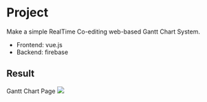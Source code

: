 # Project
Make a simple RealTime Co-editing web-based Gantt Chart System.
- Frontend: vue.js
- Backend: firebase

## Result
Gantt Chart Page
![](https://i.imgur.com/F3f83OC.png)


